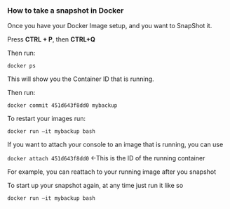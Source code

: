 ### How to take a snapshot in Docker

Once you have your Docker Image setup, and you want to SnapShot it.

Press **CTRL + P**, then **CTRL+Q**

Then run:

`docker ps`

This will show you the Container ID that is running.

Then run:

`docker commit 451d643f8dd0 mybackup`

To restart your images run:

`docker run –it mybackup bash`

If you want to attach your console to an image that is running, you can use

`docker attach 451d643f8dd0`    <-This is the ID of the running container

For example, you can reattach to your running image after you snapshot

To start up your snapshot again, at any time just run it like so

`docker run –it mybackup bash`

